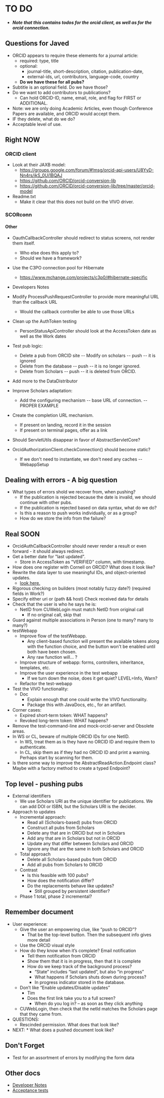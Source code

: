 # TO DO
* __*Note that this contains todos for the orcid client, as well as for the orcid connection.*__

## Questions for Javed
* ORCID appears to require these elements for a journal article:
	* required: type, title
	* optional: 
		* journal-title, short-description, citation, publication-date, 
		* external-ids, url, contributors, language-code, country
	* __Do we have these for all pubs?__
* Subtitle is an optional field. Do we have those?
* Do we want to add contributors to publications?
	* Can hold ORCID-ID, name, email, role, and flag for FIRST or ADDITIONAL.
* Note: we are only doing Academic Articles, even though Conference Papers are available, and ORCID would accept them.
* IF they delete, what do we do?
* Acceptable level of use.

## Right NOW

### ORCID client
* Look at their JAXB model: 
	* https://groups.google.com/forum/#!msg/orcid-api-users/U8YyD-Nn4rs/ikS_0Ui1BQAJ
	* https://github.com/ORCID/orcid-conversion-lib
	* https://github.com/ORCID/orcid-conversion-lib/tree/master/orcid-model
* Readme.txt
	* Make it clear that this does not build on the VIVO driver.

### SCORconn

#### Other
* OauthCallbackController should redirect to status screens, not render them itself.
	* Who else does this apply to? 
	* Should we have a framework?
* Use the C3PO connection pool for Hibernate
	* https://www.mchange.com/projects/c3p0/#hibernate-specific
* Developers Notes
* Modify ProcessPushRequestController to provide more meaningful URL than the callback URL
	* Would the callback controller be able to use those URLs

* Clean up the AuthToken testing
	* PersonStatusApiController should look at the AccessToken date as well
	as the Work dates
* Test pub logic:
	* Delete a pub from ORCID site -- Modify on scholars -- push -- it is ignored
	* Delete from the database -- push -- it is no longer ignored. 
	* Delete from Scholars -- push -- it is deleted from ORCID.
* Add more to the DataDistributor
* Improve Scholars adaptation:
	* Add the configuring mechanism -- base URL of connection. -- PROPER EXAMPLE
* Create the completion URL mechanism.
	* If present on landing, record it in the session
	* If present on terminal pages, offer as a link
* Should ServletUtils disappear in favor of AbstractServletCore?
* OrcidAuthorizationClient.checkConnection() should become static?
	* If we don't need to instantiate, we don't need any caches -- WebappSetup

## Dealing with errors - A big question
* What types of errors shold we recover from, when pushing?
	* If the publication is rejected because the date is invalid, we should 
	continue with other pubs.
	* If the publication is rejected based on data syntax, what do we do?
	* Is this a reason to push works individually, or as a group?
	* How do we store the info from the failure?

## Real SOON
* OrcidAuthCallbackController should never render a result or even forward - it should always redirect.
* Get a better date for "last updated". 
	* Store in AccessToken as "VERIFIED" column, with timestamp.
* How does one register with Cornell on ORCID? What does it look like?
* Rewrite the data layer to use meaningful IDs, and object-oriented updates.
	* [look here.](https://stackoverflow.com/questions/3585034/how-to-map-a-composite-key-with-hibernate)
* Rigorous checking on builders (most notably fuzzy date?) (required fields in Work?)
* Specify either uri or (path && host) Check received data for details
* Check that the user is who he says he is:
	* NetID from CUWebLogin must match NetID from original call
		* If no original call, skip that
* Guard against multiple associations in Person (one to many? many to many?)
* testWebapp
	* Improve flow of the testWebapp.
		* Any client-based function will present the available tokens along with the function choice, and
		the button won't be enabled until both have been chosen.
		* Any raw function will... ?
	* Improve structure of webapp: forms, controllers, inheritance, templates, etc.
	* Improve the user experience in the test webapp
		* If we turn down the noise, does it get quiet? LEVEL=Info, Warn?
	* Refactor the test-webapp
* Test the VIVO functionality: 
	* Doc
		* Explain enough that one could write the VIVO functionality.
		* Package this with JavaDocs, etc., for an artifact.
* Corner cases:
	* Expired short-term token: WHAT happens?
	* Revoked long-term token: WHAT happens?
* Remove the test-command-line and mock-orcid-server  and Obsolete  areas.
* In WS or CL, beware of multiple ORCID IDs for one NetID.
	* In WS, treat them as is they have no ORCID ID and require them to authenticate.
	* In CL, skip them as if they had no ORCID ID and print a warning. Perhaps start by scanning for them.
* Is there some way to improve the AbstractReadAction.Endpoint class? Maybe with a factory method to create a typed Endpoint?
	

## Top level - pushing pubs
* External identifiers
	* We use Scholars URI as the unique identifier for publications. 
	We can add DOI or ISBN, but the Scholars URI is the decider.
* Approach to updates
	* Incremental approach:
		* Read all (Scholars-based) pubs from ORCID
		* Construct all pubs from Scholars
		* Delete any that are in ORCID but not in Scholars
		* Add any that are in Scholars but not in ORCID
		* Update any that differ between Scholars and ORCID
		* Ignore any that are the same in both Scholars and ORCID
	* Total approach
		* Delete all Scholars-based pubs from ORCID
		* Add all pubs from Scholars to ORCID
	* Contrast
		* Is this feasible with 100 pubs?
		* How does the notification differ?
		* Do the replacements behave like updates?
			* Still grouped by persistent identifier?
	* Phase 1 total, phase 2 incremental?

## Remember document

* User experience:
	* Give the user an empowering clue, like “push to ORCID”?
 		* That be the top-level button. Then the subsequent info gives more detail
	* Use the ORCID visual style
	* How do they know when it’s complete? Email notification
 		* Tell them notification from ORCID
 		* Show them that it is in progress, then that it is complete
 		* How do we keep track of the background process?
			* “State” includes “last updated”, but also “in progress”
			* What happens if Scholars shuts down during process?
			* In progress indicator stored in the database.
	* Don’t like “Enable updates/Disable updates”
 		* Tim
 		* Does the first link take you to a full screen?
			* When do you log in? – as soon as they click anything
	* CUWebLogin, then check that the netId matches the Scholars page that they came from.
* QUESTIONS:
	* Rescinded permission. What does that look like?
* NEXT:
		* What does a pushed document look like?

## Don't Forget
* Test for an assortment of errors by modifying the form data

## Other docs
* [Developer Notes](./ScorconnDeveloperNotes.md)
* [Acceptance tests](./ScorconnAcceptanceTesting.md)
